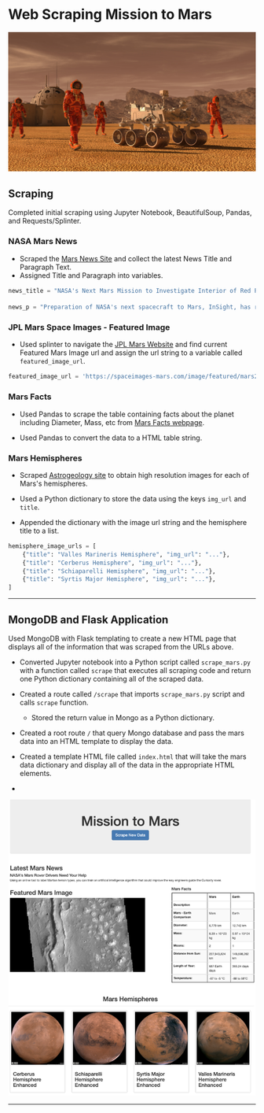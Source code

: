 # Web Scraping Mission to Mars

![mission_to_mars](Images/mission_to_mars.png)

## Scraping

Completed initial scraping using Jupyter Notebook, BeautifulSoup, Pandas, and Requests/Splinter.


### NASA Mars News

* Scraped the [Mars News Site](https://redplanetscience.com/) and collect the latest News Title and Paragraph Text. 
* Assigned Title and Paragraph into variables.

```python
news_title = "NASA's Next Mars Mission to Investigate Interior of Red Planet"

news_p = "Preparation of NASA's next spacecraft to Mars, InSight, has ramped up this summer, on course for launch next May from Vandenberg Air Force Base in central California -- the first interplanetary launch in history from America's West Coast."
```

### JPL Mars Space Images - Featured Image

* Used splinter to navigate the [JPL Mars Website](https://spaceimages-mars.com) and find current Featured Mars Image url and assign the url string to a variable called `featured_image_url`.

```python
featured_image_url = 'https://spaceimages-mars.com/image/featured/mars2.jpg'
```

### Mars Facts

* Used Pandas to scrape the table containing facts about the planet including Diameter, Mass, etc from [Mars Facts webpage](https://galaxyfacts-mars.com).

* Used Pandas to convert the data to a HTML table string.

### Mars Hemispheres

* Scraped [Astrogeology site](https://marshemispheres.com/) to obtain high resolution images for each of Mars's hemispheres.

* Used a Python dictionary to store the data using the keys `img_url` and `title`.

* Appended the dictionary with the image url string and the hemisphere title to a list. 

```python
hemisphere_image_urls = [
    {"title": "Valles Marineris Hemisphere", "img_url": "..."},
    {"title": "Cerberus Hemisphere", "img_url": "..."},
    {"title": "Schiaparelli Hemisphere", "img_url": "..."},
    {"title": "Syrtis Major Hemisphere", "img_url": "..."},
]
```

- - -

## MongoDB and Flask Application

Used MongoDB with Flask templating to create a new HTML page that displays all of the information that was scraped from the URLs above.

* Converted Jupyter notebook into a Python script called `scrape_mars.py` with a function called `scrape` that executes all scraping code and return one Python dictionary containing all of the scraped data.

* Created a route called `/scrape` that imports `scrape_mars.py` script and calls `scrape` function.

  * Stored the return value in Mongo as a Python dictionary.

* Created a root route `/` that query Mongo database and pass the mars data into an HTML template to display the data.

* Created a template HTML file called `index.html` that will take the mars data dictionary and display all of the data in the appropriate HTML elements. 
* 
![final_app_part1.png](Images/final_app.png)

- - -

